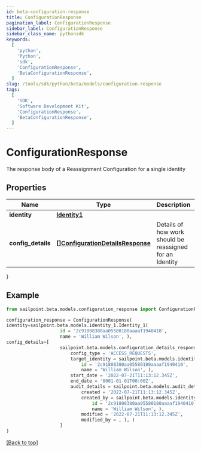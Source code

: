 ```yaml
---
id: beta-configuration-response
title: ConfigurationResponse
pagination_label: ConfigurationResponse
sidebar_label: ConfigurationResponse
sidebar_class_name: pythonsdk
keywords:
  [
    'python',
    'Python',
    'sdk',
    'ConfigurationResponse',
    'BetaConfigurationResponse',
  ]
slug: /tools/sdk/python/beta/models/configuration-response
tags:
  [
    'SDK',
    'Software Development Kit',
    'ConfigurationResponse',
    'BetaConfigurationResponse',
  ]
---
```


# ConfigurationResponse

The response body of a Reassignment Configuration for a single identity

## Properties

| Name | Type | Description | Notes |
| --- | --- | --- | --- |
| **identity** | [**Identity1**](identity1) |  | [optional] |
| **config_details** | [**[]ConfigurationDetailsResponse**](configuration-details-response) | Details of how work should be reassigned for an Identity | [optional] |

}

## Example

```python
from sailpoint.beta.models.configuration_response import ConfigurationResponse

configuration_response = ConfigurationResponse(
identity=sailpoint.beta.models.identity_1.Identity_1(
                    id = '2c91808380aa05580180aaaaf1940410',
                    name = 'William Wilson', ),
config_details=[
                    sailpoint.beta.models.configuration_details_response.ConfigurationDetailsResponse(
                        config_type = 'ACCESS_REQUESTS',
                        target_identity = sailpoint.beta.models.identity_1.Identity_1(
                            id = '2c91808380aa05580180aaaaf1940410',
                            name = 'William Wilson', ),
                        start_date = '2022-07-21T11:13:12.345Z',
                        end_date = '0001-01-01T00:00Z',
                        audit_details = sailpoint.beta.models.audit_details.AuditDetails(
                            created = '2022-07-21T11:13:12.345Z',
                            created_by = sailpoint.beta.models.identity_1.Identity_1(
                                id = '2c91808380aa05580180aaaaf1940410',
                                name = 'William Wilson', ),
                            modified = '2022-07-21T11:13:12.345Z',
                            modified_by = , ), )
                    ]
)

```

[[Back to top]](#)
